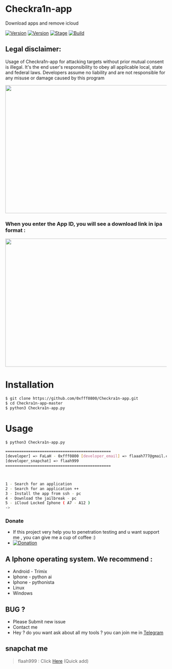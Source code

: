 # Checkra1n-app
Download apps and remove icloud

[![Version](https://img.shields.io/badge/Brutesploit-1.1.0-brightgreen.svg?maxAge=259200)]()
[![Version](https://img.shields.io/badge/Codename-Pretty-red.svg?maxAge=259200)]()
[![Stage](https://img.shields.io/badge/Release-Stable-brightgreen.svg)]()
[![Build](https://img.shields.io/badge/Supported_OS-Linux-orange.svg)]()

## Legal disclaimer:

Usage of Checkra1n-app for attacking targets without prior mutual consent is illegal. It's the end user's responsibility to obey all applicable local, state and federal laws. Developers assume no liability and are not responsible for any misuse or damage caused by this program 

<img src="https://k.top4top.io/p_20970vvmu1.png" width="600" height="400">

### When you enter the App ID, you will see a download link in ipa format : 

<img src="https://l.top4top.io/p_2097jk7ic2.png" width="600" height="400">




# Installation
```bash
$ git clone https://github.com/0xfff0800/Checkra1n-app.git
$ cd Checkra1n-app-master
$ python3 Checkra1n-app.py 
```

# Usage
```bash
$ python3 Checkra1n-app.py 

==============================================
[developer] => FaLaH - 0xfff0800 [developer_email] => flaaah777@gmail.com ) 
[developer_snapchat] => flaah999
==============================================



1 - Search for an application
2 - Search for an application ++
3 - Install the app from ssh - pc 
4 - Download the jailbreak - pc 
5 - iCloud Locked Iphone ( A7 - A12 )
-> 

```


### Donate
- If this project very help you to penetration testing  and u want support me , you can give me a cup of coffee :)
- [![Donation](https://img.shields.io/badge/bitcoin-donate-yellow.svg)](https://www.up-00.com/i/00176/4gu5yi4fwmgt.jpg)

## A Iphone operating system. We recommend :
- Android - Trimix
- Iphone - python ai 
- Iphone - pythonista
- Linux 
- Windows 

## BUG ? 
- Please Submit new issue 
- Contact me
- Hey ? do you want ask about all my tools ? you can join me in [Telegram](https://T.me/flaah999)


 ## snapchat me
 > flaah999 : Click [Here](https://www.snapchat.com/add/flaah999) (Quick add)
 
 
